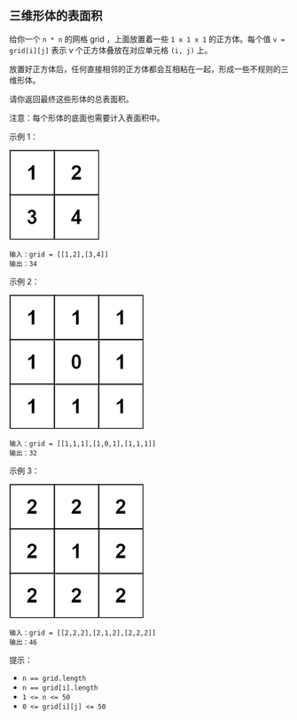 ## 三维形体的表面积

给你一个 `n * n` 的网格 grid ，上面放置着一些 `1 x 1 x 1` 的正方体。每个值 `v = grid[i][j]` 表示 v 个正方体叠放在对应单元格 `(i, j)` 上。

放置好正方体后，任何直接相邻的正方体都会互相粘在一起，形成一些不规则的三维形体。

请你返回最终这些形体的总表面积。

注意：每个形体的底面也需要计入表面积中。

示例 1：

![](../images/892.surface-area-of-3d-shapes.png)
```
输入：grid = [[1,2],[3,4]]
输出：34
```

示例 2：

![](../images/892.surface-area-of-3d-shapes_1.png)
```
输入：grid = [[1,1,1],[1,0,1],[1,1,1]]
输出：32
```

示例 3：

![](../images/892.surface-area-of-3d-shapes_2.png)
```
输入：grid = [[2,2,2],[2,1,2],[2,2,2]]
输出：46
```

提示：

* `n == grid.length`
* `n == grid[i].length`
* `1 <= n <= 50`
* `0 <= grid[i][j] <= 50`